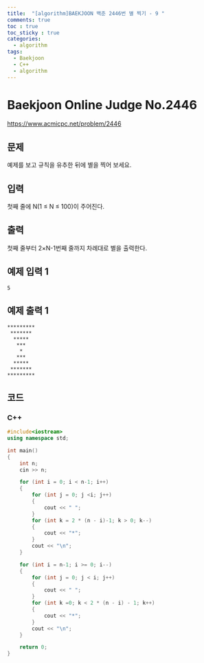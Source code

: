 ```yaml
---
title:  "[algorithm]BAEKJOON 백준 2446번 별 찍기 - 9 "
comments: true
toc : true
toc_sticky : true
categories:
  - algorithm
tags:
  - Baekjoon
  - C++
  - algorithm
---
```


# Baekjoon Online Judge No.2446

<https://www.acmicpc.net/problem/2446>

## 문제

예제를 보고 규칙을 유추한 뒤에 별을 찍어 보세요.

## 입력

첫째 줄에 N(1 ≤ N ≤ 100)이 주어진다.

## 출력

첫째 줄부터 2×N-1번째 줄까지 차례대로 별을 출력한다.

## 예제 입력 1 

```
5
```

## 예제 출력 1 

```
*********
 *******
  *****
   ***
    *
   ***
  *****
 *******
*********
```

## 코드	

### C++

```c++
#include<iostream>
using namespace std;

int main()
{
	int n;
	cin >> n;

	for (int i = 0; i < n-1; i++)
	{
		for (int j = 0; j <i; j++)
		{
			cout << " ";
		}
		for (int k = 2 * (n - i)-1; k > 0; k--)
		{
			cout << "*";
		}
		cout << "\n";
	}

	for (int i = n-1; i >= 0; i--)
	{
		for (int j = 0; j < i; j++)
		{
			cout << " ";
		}
		for (int k =0; k < 2 * (n - i) - 1; k++)
		{
			cout << "*";
		}
		cout << "\n";
	}

	return 0;
}
```


